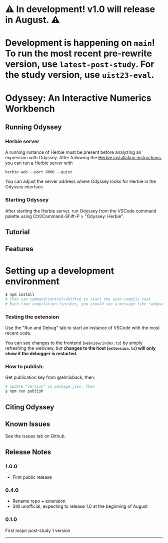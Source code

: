 # ⚠️ In development! v1.0 will release in August. ⚠️

# Development is happening on `main`! To run the most recent pre-rewrite version, use `latest-post-study`. For the study version, use `uist23-eval`.

# Odyssey: An Interactive Numerics Workbench
<!-- TODO Not direct enough -- we need to make sure the user can decide if they need the tool within the first sentence, show a picture of adding an expression and seeing error. 

Followed by getting expression with Herbie. -->

<!-- Odyssey is a VSCode extension developed to enhance the interactivity of floating-point error investigation and improvement systems like the [Herbie](https://herbie.uwplse.org/demo/) tool.

Odyssey is designed to help users identify sources of error in floating-point expressions and then rewrite the expressions to improve their accuracy. It includes analyses of local error for particular inputs as well as a plot of error across a uniform sample of possible inputs for a floating-point expresssion, and uses Herbie to generate rewrite suggestions. -->

## Running Odyssey

### Herbie server
A running instance of Herbie must be present before analyzing an expression with Odyssey. After following the [Herbie installation instructions](https://herbie.uwplse.org/doc/latest/installing.html), you can run a Herbie server with
```
herbie web --port 8000 --quiet
```
<!-- TODO picture of good Herbie output -->

You can adjust the server address where Odyssey looks for Herbie in the Odyssey interface.
<!-- TODO talk about using the server status component -->
<!-- TODO picture of server status component -->


### Starting Odyssey

After starting the Herbie server, run Odyssey from the VSCode command palette using Ctrl/Command-Shift-P > "Odyssey: Herbie".

## Tutorial
<!-- TODO link to a separate markdown page in this repo -->
<!-- Tutorial should work through a full example--
 let's use sqrt(x + 1) - sqrt(x) for now.
 Show setting spec, looking at the error plot + local error, then adding an expression, getting more expressions with Herbie, looking at derivations, and resampling to zoom in.
 -->

## Features

<!-- TODO Full list of features here, with images -->
<!-- ![The Odyssey interface](images/odyssey-interface.png) -->

# Setting up a development environment
```bash
$ npm install
# Then use command/control+shift+B to start the auto-compile task
# Each time compilation finishes, you should see a message like "webpack 5.82.1 compiled with 1 warning in 31769 ms"
```

### Testing the extension
Use the "Run and Debug" tab to start an instance of VSCode with the most recent code.

You can see changes to the frontend (`webview/index.ts`) by simply refreshing the webview, but **changes to the host (`extension.ts`) will only show if the debugger is restarted.**

### How to publish:

Get publication key from @elmisback, then:

```bash
# update "version" in package.json, then
$ npm run publish
```

<!-- ## Extension Settings

Include if your extension adds any VS Code settings through the `contributes.configuration` extension point.

For example:

This extension contributes the following settings:

* `myExtension.enable`: enable/disable this extension
* `myExtension.thing`: set to `blah` to do something -->

## Citing Odyssey

<!-- Point to UIST citation/DOI -->

## Known Issues

See the issues tab on Github.

## Release Notes

### 1.0.0
* First public release

<!-- TODO add more release notes -->

### 0.4.0

* Rename repo + extension
* Still unofficial; expecting to release 1.0 at the beginning of August

### 0.1.0

First major post-study 1 version

-----------------------------------------------------------------------------------------------------------
<!-- ## Following extension guidelines

Ensure that you've read through the extensions guidelines and follow the best practices for creating your extension.

* [Extension Guidelines](https://code.visualstudio.com/api/references/extension-guidelines)